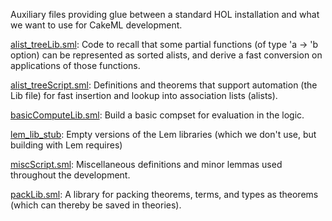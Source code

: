 Auxiliary files providing glue between a standard HOL installation
and what we want to use for CakeML development.

[alist_treeLib.sml](alist_treeLib.sml):
Code to recall that some partial functions (of type 'a -> 'b option)
can be represented as sorted alists, and derive a fast conversion on
applications of those functions.

[alist_treeScript.sml](alist_treeScript.sml):
Definitions and theorems that support automation (the Lib file) for
fast insertion and lookup into association lists (alists).

[basicComputeLib.sml](basicComputeLib.sml):
Build a basic compset for evaluation in the logic.

[lem_lib_stub](lem_lib_stub):
Empty versions of the Lem libraries (which we don't use, but building
with Lem requires)

[miscScript.sml](miscScript.sml):
Miscellaneous definitions and minor lemmas used throughout the
development.

[packLib.sml](packLib.sml):
A library for packing theorems, terms, and types as theorems (which can
thereby be saved in theories).
